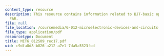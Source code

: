 ```yaml
---
content_type: resource
description: This resource contains information related to BJT-basic operation in
  FAR.
file: null
file_location: /coursemedia/6-012-microelectronic-devices-and-circuits-spring-2009/c9dfa8d8b826a212a7e17da5a5323fcd_MIT6_012S09_rec17.pdf
file_type: application/pdf
resourcetype: Document
title: MIT6_012S09_rec17.pdf
uid: c9dfa8d8-b826-a212-a7e1-7da5a5323fcd
---
```

